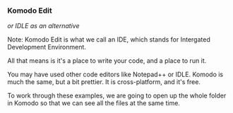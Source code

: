 ### Komodo Edit

_or IDLE as an alternative_ 

Note:
Komodo Edit is what we call an IDE, which stands for Intergated Development Environment.

All that means is it's a place to write your code, and a place to run it.

You may have used other code editors like Notepad++ or IDLE. Komodo is much the same, but a bit prettier. It is cross-platform, and it's free.

To work through these examples, we are going to open up the whole folder in Komodo so that we can see all the files at the same time.

